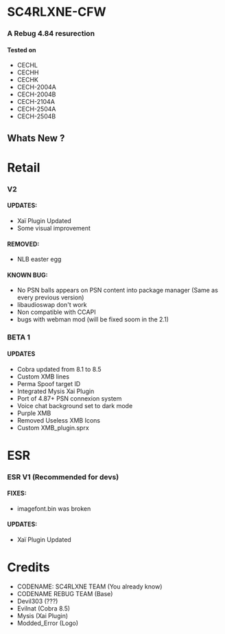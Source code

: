 # SC4RLXNE-CFW
### A Rebug 4.84 resurection
#### Tested on
* CECHL
* CECHH
* CECHK
* CECH-2004A
* CECH-2004B
* CECH-2104A
* CECH-2504A
* CECH-2504B
## Whats New ?

# Retail

 ### V2
#### UPDATES:
  * Xaï Plugin Updated
  * Some visual improvement
  
 #### REMOVED:
 * NLB easter egg
 
#### KNOWN BUG:
  * No PSN balls appears on PSN content into package manager (Same as every previous version)
  * libaudioswap don't work
  * Non compatible with CCAPI
  * bugs with webman mod (will be fixed soom  in the 2.1)
   
   ### BETA 1
   #### UPDATES
   * Cobra updated from 8.1 to 8.5
   * Custom XMB lines
   * Perma Spoof target ID
   * Integrated Mysis Xai Plugin
   * Port of 4.87+ PSN connexion system
   * Voice chat background set to dark mode
   * Purple XMB
   * Removed Useless XMB Icons
   * Custom XMB_plugin.sprx

   # ESR
   
  ### ESR V1 (Recommended for devs)
  #### FIXES:
  * imagefont.bin was broken
  #### UPDATES:
  * Xaï Plugin Updated

 

# Credits
* CODENAME: SC4RLXNE TEAM (You already know)
* CODENAME REBUG TEAM (Base)
* Devil303 (???)
* Evilnat (Cobra 8.5)
* Mysis (Xai Plugin)
* Modded_Error (Logo)
